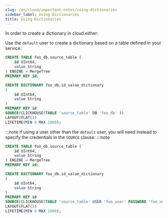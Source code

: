 ```yaml
---
slug: /en/cloud/important-notes/using-dictionaries
sidebar_label: Using Dictionaries
title: Using Dictionaries
---
```


In order to create a dictionary in cloud either:

Use the `default` user to create a dictionary based on a table defined in your service:

```sql
CREATE TABLE foo_db.source_table (
    id UInt64,
    value String
) ENGINE = MergeTree
PRIMARY KEY id;

CREATE DICTIONARY foo_db.id_value_dictionary
(
    id UInt64,
    value String
)
PRIMARY KEY id
SOURCE(CLICKHOUSE(TABLE 'source_table' DB 'foo_db' ))
LAYOUT(FLAT())
LIFETIME(MIN 0 MAX 1000);
```

:::note
if using a user other than the `default` user, you will need instead to specify the credentials in the `SOURCE` clause:
:::note


```sql
CREATE TABLE foo_db.source_table (
    id UInt64,
    value String
) ENGINE = MergeTree
PRIMARY KEY id;

CREATE DICTIONARY foo_db.id_value_dictionary
(
    id UInt64,
    value String
)
PRIMARY KEY id
SOURCE(CLICKHOUSE(TABLE 'source_table' USER 'foo_user' PASSWORD 'foo_user_complex_password' DB 'foo_db' ))
LAYOUT(FLAT())
LIFETIME(MIN 0 MAX 1000);
```
